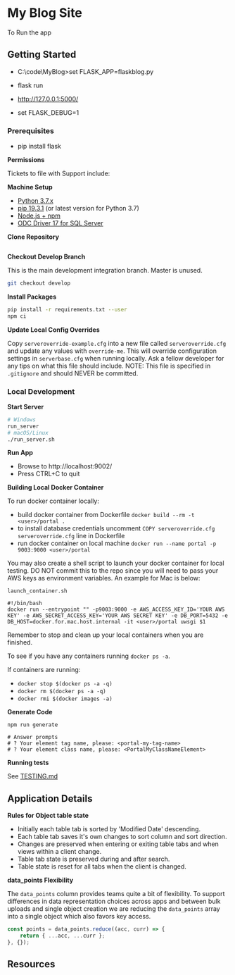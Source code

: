 # My Blog Site

To Run the app

## Getting Started

* C:\code\MyBlog>set FLASK_APP=flaskblog.py

* flask run

* http://127.0.0.1:5000/ 

* set FLASK_DEBUG=1

### Prerequisites

* pip install flask

**Permissions**

Tickets to file with Support include:

**Machine Setup**

-   [Python 3.7.x](https://www.python.org/downloads/)
-   [pip 19.3.1](https://pip.pypa.io/en/stable/installing/) (or latest version for Python 3.7)
-   [Node.js + npm](https://nodejs.org/en/download/)
-   [ODC Driver 17 for SQL Server](https://docs.microsoft.com/en-us/sql/connect/odbc/microsoft-odbc-driver-for-sql-server?view=sql-server-2017)

**Clone Repository**

```sh
```

**Checkout Develop Branch**

This is the main development integration branch. Master is unused.

```sh
git checkout develop
```

**Install Packages**

```sh
pip install -r requirements.txt --user
npm ci
```

**Update Local Config Overrides**

Copy `serveroverride-example.cfg` into a new file called `serveroverride.cfg` and update any values with `override-me`.
This will override configuration settings in `serverbase.cfg` when running locally.
Ask a fellow developer for any tips on what this file should include.
NOTE: This file is specified in `.gitignore` and should NEVER be committed.

### Local Development

**Start Server**

```sh
# Windows
run_server
# macOS/Linux
./run_server.sh
```

**Run App**

-   Browse to http://localhost:9002/
-   Press CTRL+C to quit

**Building Local Docker Container**

To run docker container locally:

-   build docker container from Dockerfile `docker build --rm -t <user>/portal .`
-   to install database credentials uncomment `COPY serveroverride.cfg serveroverride.cfg` line in Dockerfile
-   run docker container on local machine `docker run --name portal -p 9003:9000 <user>/portal`

You may also create a shell script to launch your docker container for local testing. DO NOT commit this to the repo since you will need to pass your AWS keys as environment variables. An example for Mac is below:

`launch_container.sh`

```
#!/bin/bash
docker run --entrypoint "" -p9003:9000 -e AWS_ACCESS_KEY_ID='YOUR AWS KEY' -e AWS_SECRET_ACCESS_KEY='YOUR AWS SECRET KEY' -e DB_PORT=5432 -e DB_HOST=docker.for.mac.host.internal -it <user>/portal uwsgi $1
```

Remember to stop and clean up your local containers when you are finished.

To see if you have any containers running `docker ps -a`.

If containers are running:

-   `docker stop $(docker ps -a -q)`
-   `docker rm $(docker ps -a -q)`
-   `docker rmi $(docker images -a)`

**Generate Code**


```
npm run generate

# Answer prompts
# ? Your element tag name, please: <portal-my-tag-name>
# ? Your element class name, please: <PortalMyClassNameElement>
```

**Running tests**

See [TESTING.md](TESTING.md)

## Application Details

**Rules for Object table state**

-   Initially each table tab is sorted by 'Modified Date' descending.
-   Each table tab saves it's own changes to sort column and sort direction.
-   Changes are preserved when entering or exiting table tabs and when views within a client change.
-   Table tab state is preserved during and after search.
-   Table state is reset for all tabs when the client is changed.

**data_points Flexibility**

The `data_points` column provides teams quite a bit of flexibility. To support differences in data representation choices across apps and between bulk uploads and single object creation we are reducing the `data_points` array into a single object which also favors key access.

```javascript
const points = data_points.reduce((acc, curr) => {
    return { ...acc, ...curr };
}, {});
```

## Resources


